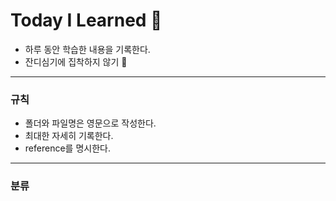 # Today I Learned 🙌

- 하루 동안 학습한 내용을 기록한다.
- 잔디심기에 집착하지 않기 🌱
---
### 규칙
- 폴더와 파일명은 영문으로 작성한다.
- 최대한 자세히 기록한다.
- reference를 명시한다.
---
### 분류
